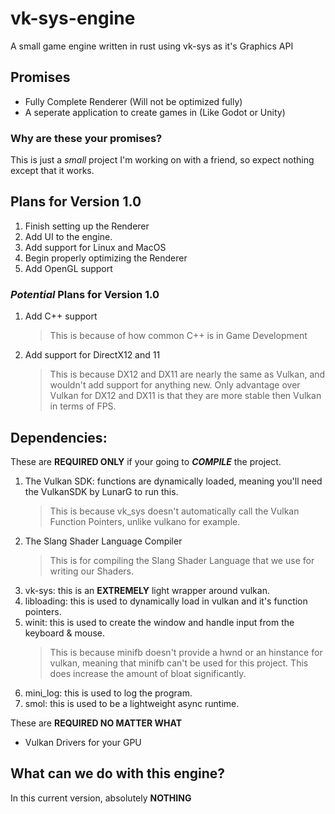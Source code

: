 # vk-sys-engine
A small game engine written in rust using vk-sys as it's Graphics API

## Promises 
 * Fully Complete Renderer (Will not be optimized fully)
 * A seperate application to create games in (Like Godot or Unity)


### Why are these your promises? 
This is just a *small* project I'm working on with a friend, so expect nothing except that it works. 

## Plans for Version 1.0
 1.  Finish setting up the Renderer
 2.  Add UI to the engine.
 3.  Add support for Linux and MacOS
 4.  Begin properly optimizing the Renderer
 5.  Add OpenGL support

### *Potential* Plans for Version 1.0
 1. Add C++ support
    > This is because of how common C++ is in Game Development
 2. Add support for DirectX12 and 11
    > This is because DX12 and DX11 are nearly the same as Vulkan, and wouldn't add support for anything new. Only advantage over Vulkan for DX12 and DX11 is that they are more stable then Vulkan in terms of FPS.   


## Dependencies:

These are **REQUIRED ONLY** if your going to ***COMPILE*** the project. 

 1. The Vulkan SDK: functions are dynamically loaded, meaning you'll need the VulkanSDK by LunarG to run this. 
    > This is because vk_sys doesn't automatically call the Vulkan Function Pointers, 
    unlike vulkano for example.
 2. The Slang Shader Language Compiler
    > This is for compiling the Slang Shader Language that we use for writing our Shaders.
 3. vk-sys: this is an **EXTREMELY** light wrapper around vulkan. 
 4. libloading: this is used to dynamically load in vulkan and it's function pointers. 
 4. winit: this is used to create the window and handle input from the keyboard & mouse.
    > This is because minifb doesn't provide a hwnd or an hinstance for vulkan, meaning that minifb can't be used for this project. This does increase the amount of bloat significantly. 
 6. mini_log: this is used to log the program.
 7. smol: this is used to be a lightweight async runtime.

 These are **REQUIRED NO MATTER WHAT** 
  * Vulkan Drivers for your GPU  

## What can we do with this engine? 

In this current version, absolutely **NOTHING**